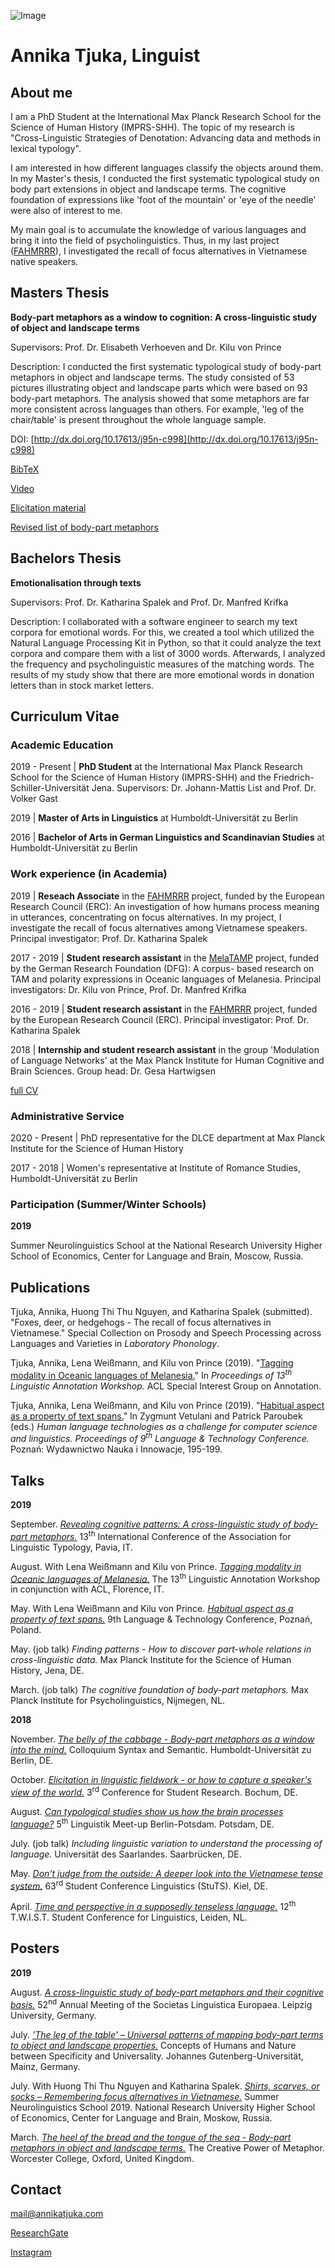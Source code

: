 ![Image](me.jpg)

# Annika Tjuka, Linguist 

## About me

I am a PhD Student at the International Max Planck Research School for the Science of Human History (IMPRS-SHH). The topic of my research is "Cross-Linguistic Strategies of Denotation: Advancing data and methods in lexical typology". 

I am interested in how different languages classify the objects around them. In my Master's thesis, I conducted the first systematic typological study on body part extensions in object and landscape terms. The cognitive foundation of expressions like 'foot of the mountain' or 'eye of the needle' were also of interest to me. 

My main goal is to accumulate the knowledge of various languages and bring it into the field of psycholinguistics. Thus, in my last project ([FAHMRRR](https://www.projekte.hu-berlin.de/en/fahmrrr/index.html?set_language=en)), I investigated the recall of focus alternatives in Vietnamese native speakers.


## Masters Thesis

**Body-part metaphors as a window to cognition: A cross-linguistic study of object and landscape terms**

Supervisors: Prof. Dr. Elisabeth Verhoeven and Dr. Kilu von Prince

Description: I conducted the first systematic typological study of body-part metaphors in object and landscape terms. The study consisted of 53 pictures illustrating object and landscape parts which were based on 93 body-part metaphors. The analysis showed that some metaphors are far more consistent across languages than others. For example, 'leg of the chair/table' is present throughout the whole language sample. 

DOI: [http://dx.doi.org/10.17613/j95n-c998](http://dx.doi.org/10.17613/j95n-c998) 

[BibTeX](/papers/tjuka2019_MA_thesis_bodypartmetaphors.bib)

[Video](https://youtu.be/7MWorOQrRnY)

[Elicitation material](https://doi.org/10.6084/m9.figshare.7613120.v1)

[Revised list of body-part metaphors](https://doi.org/10.6084/m9.figshare.7613189.v1)


## Bachelors Thesis

**Emotionalisation through texts**

Supervisors: Prof. Dr. Katharina Spalek and Prof. Dr. Manfred Krifka

Description: I collaborated with a software engineer to search my text corpora for emotional words. For this, we created a tool which utilized the Natural Language Processing Kit in Python, so that it could analyze the text corpora and compare them with a list of 3000 words. Afterwards, I analyzed the frequency and psycholinguistic measures of the matching words. The results of my study show that there are more emotional words in donation letters than in stock market letters.


## Curriculum Vitae

### Academic Education

2019 - Present | **PhD Student** at the International Max Planck Research School for the Science of Human History (IMPRS-SHH) and the Friedrich-Schiller-Universität Jena.
Supervisors: Dr. Johann-Mattis List and Prof. Dr. Volker Gast

2019 | **Master of Arts in Linguistics** at Humboldt-Universität zu Berlin

2016 | **Bachelor of Arts in German Linguistics and Scandinavian Studies** at Humboldt-Universität zu Berlin

### Work experience (in Academia)

2019 | **Reseach Associate** in the [FAHMRRR](https://www.projekte.hu-berlin.de/en/fahmrrr/index.html?set_language=en) project, funded by the European Research Council (ERC): An investigation of how humans process meaning in utterances, concentrating on focus alternatives. In my project, I investigate the recall of focus alternatives among Vietnamese speakers.
Principal investigator: Prof. Dr. Katharina Spalek

2017 - 2019 | **Student research assistant** in the [MelaTAMP](https://www.projekte.hu-berlin.de/en/melatamp/project%20description?set_language=en) project, funded by the German Research Foundation (DFG): A corpus- based research on TAM and polarity expressions in Oceanic languages of Melanesia.
Principal investigators: Dr. Kilu von Prince, Prof. Dr. Manfred Krifka

2016 - 2019 | **Student research assistant** in the [FAHMRRR](https://www.projekte.hu-berlin.de/en/fahmrrr/index.html?set_language=en) project, funded by the European Research Council (ERC).
Principal investigator: Prof. Dr. Katharina Spalek

2018 | **Internship and student research assistant** in the group 'Modulation of Language Networks' at the Max Planck Institute for Human Cognitive and Brain Sciences.
Group head: Dr. Gesa Hartwigsen

[full CV](CV_tjuka.pdf)

### Administrative Service

2020 - Present | PhD representative for the DLCE department at Max Planck Institute for the Science of Human History

2017 - 2018 | Women's representative at Institute of Romance Studies, Humboldt-Universität zu Berlin

### Participation (Summer/Winter Schools)

**2019**

Summer Neurolinguistics School at the National Research University Higher School of Economics, Center for Language and Brain, Moscow, Russia.


## Publications

Tjuka, Annika, Huong Thi Thu Nguyen, and Katharina Spalek (submitted). "Foxes, deer, or hedgehogs - The recall of focus alternatives in Vietnamese." Special Collection on Prosody and Speech Processing across Languages and Varieties in _Laboratory Phonology_.

Tjuka, Annika, Lena Weißmann, and Kilu von Prince (2019). "[Tagging modality in Oceanic languages of Melanesia.](/papers/tjuka2019_tagging_modality_oceanic_LAW.pdf)" In _Proceedings of 13<sup>th</sup> Linguistic Annotation Workshop._ ACL Special Interest Group on Annotation.

Tjuka, Annika, Lena Weißmann, and Kilu von Prince (2019). "[Habitual aspect as a property of text spans.](/papers/tjuka2019_LTC_habitual_aspect.pdf)"  In Zygmunt Vetulani and Patrick Paroubek (eds.) _Human language technologies as a challenge for computer science and linguistics. Proceedings of 9<sup>th</sup> Language & Technology Conference._ Poznań: Wydawnictwo Nauka i Innowacje, 195-199.


## Talks

**2019**

September. _[Revealing cognitive patterns: A cross-linguistic study of body-part metaphors.](/slides/tjuka2019_bodypart_metaphors_ALT.pdf)_ 13<sup>th</sup> International Conference of the Association for Linguistic Typology, Pavia, IT.

August. With Lena Weißmann and Kilu von Prince. _[Tagging modality in Oceanic languages of Melanesia.](/slides/tjuka2019_tagging_modality_LAW.pdf)_ The 13<sup>th</sup> Linguistic Annotation Workshop in conjunction with ACL, Florence, IT.

May. With Lena Weißmann and Kilu von Prince. _[Habitual aspect as a property of text spans.](/slides/tjuka2019_habitual_textspans_LTCworkshop.pdf)_ 9th Language & Technology Conference, Poznań, Poland.

May. (job talk) _Finding patterns - How to discover part-whole relations in cross-linguistic data._ Max Planck Institute for the Science of Human History, Jena, DE.

March. (job talk) _The cognitive foundation of body-part metaphors._ Max Planck Institute for Psycholinguistics, Nijmegen, NL.

**2018** 

November. _[The belly of the cabbage - Body-part metaphors as a window into the mind.](/slides/tjuka2018_bodypart_metaphors_synsemcolloquium.pdf)_ Colloquium Syntax and Semantic. Humboldt-Universität zu Berlin, DE.

October. _[Elicitation in linguistic fieldwork - or how to capture a speaker's view of the world.](/slides/tjuka2018_fieldwork_elicitation_studentconf.pdf)_ 3<sup>rd</sup> Conference for Student Research. Bochum, DE.

August. _[Can typological studies show us how the brain processes language?](/slides/tjuka2018_typological_studies_linguisticmeetup.pdf)_ 5<sup>th</sup> Linguistik Meet-up Berlin-Potsdam. Potsdam, DE.

July. (job talk) _Including linguistic variation to understand the processing of language._ Universität des Saarlandes. Saarbrücken, DE. 

May. _[Don't judge from the outside: A deeper look into the Vietnamese tense system.](/slides/tjuka2018_vietnamese_tenselessnes_StutSconf.pdf)_ 63<sup>rd</sup>  Student Conference Linguistics (StuTS). Kiel, DE.

April. _[Time and perspective in a supposedly tenseless language.](/slides/tjuka2018_vietnamese_tenslessnes_twistconf.pdf)_ 12<sup>th</sup> T.W.I.S.T. Student Conference for Linguistics, Leiden, NL.


## Posters

**2019**

August. _[A cross-linguistic study of body-part metaphors and their cognitive basis.](/posters/tjuka2019_bodypart_metaphors_SLE.pdf)_ 52<sup>nd</sup> Annual Meeting of the Societas Linguistica Europaea. Leipzig University, Germany.

July. _['The leg of the table' – Universal patterns of mapping body-part terms to object and landscape properties.](/posters/tjuka2019_bodypart_metaphors_conceptsofhumansandnature.pdf)_ Concepts of Humans and Nature between Specificity and Universality. Johannes Gutenberg-Universität, Mainz, Germany.

July. With  Huong Thi Thu Nguyen and Katharina Spalek. _[Shirts, scarves, or socks – Remembering focus alternatives in Vietnamese.](/posters/tjuka2019_vietnamese_focusalternatives_neurolinguisticsschool.pdf)_ Summer Neurolinguistics School 2019. National Research University Higher School of Economics, Center for Language and Brain, Moskow, Russia.

March. _[The heel of the bread and the tongue of the sea - Body-part metaphors in object and landscape terms.](/posters/tjuka2019_bodypart_metaphors_creativemetaphor.pdf)_ The Creative Power of Metaphor. Worcester College, Oxford, United Kingdom.


## Contact

<mail@annikatjuka.com>

[ResearchGate](https://www.researchgate.net/profile/Annika_Tjuka)

[Instagram](https://www.instagram.com/everyday_linguist/?hl=de)

